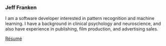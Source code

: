 ### Jeff Franken

I am a software developer interested in pattern recognition and machine learning. I have a background in clinical psychology and neuroscience, and also have experience in publishing, film production, and advertising sales.


[R&eacute;sum&eacute;](resume.md)

